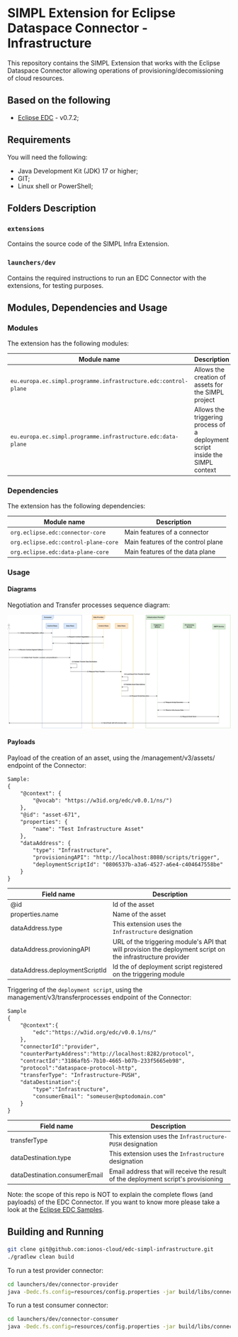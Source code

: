 # SIMPL Extension for Eclipse Dataspace Connector - Infrastructure

This repository contains the SIMPL Extension that works with the Eclipse Dataspace Connector allowing operations of provisioning/decomissioning of cloud resources.

## Based on the following

- [Eclipse EDC](https://github.com/eclipse-dataspaceconnector/DataSpaceConnector) - v0.7.2;


## Requirements

You will need the following:
- Java Development Kit (JDK) 17 or higher;
- GIT;
- Linux shell or PowerShell;

## Folders Description

### `extensions`
Contains the source code of the SIMPL Infra Extension.

### `launchers/dev`
Contains the required instructions to run an EDC Connector with the extensions, for testing purposes.

## Modules, Dependencies and Usage

### Modules
The extension has the following modules:

| Module name                                                     | Description                                                                   |
|-----------------------------------------------------------------|-------------------------------------------------------------------------------|
| `eu.europa.ec.simpl.programme.infrastructure.edc:control-plane` | Allows the creation of assets for the SIMPL project                           |
| `eu.europa.ec.simpl.programme.infrastructure.edc:data-plane`    | Allows the triggering process of a deployment script inside the SIMPL context |

### Dependencies
The extension has the following dependencies:

| Module name                           | Description                        |
|---------------------------------------|------------------------------------|
| `org.eclipse.edc:connector-core`      | Main features of a connector       |
| `org.eclipse.edc:control-plane-core`  | Main features of the control plane |
| `org.eclipse.edc:data-plane-core`     | Main features of the data plane    |

### Usage

#### Diagrams

Negotiation and Transfer processes sequence diagram:

![Logo](docs/images/transfer-sequence-diagram.png)

#### Payloads

Payload of the creation of an asset, using the /management/v3/assets/ endpoint of the Connector:
```
Sample:
{
    "@context": {
        "@vocab": "https://w3id.org/edc/v0.0.1/ns/")
    },
    "@id": "asset-671",
    "properties": {
        "name": "Test Infrastructure Asset"
    },
    "dataAddress": {
        "type": "Infrastructure",
        "provisioningAPI": "http://localhost:8080/scripts/trigger",
        "deploymentScriptId": "0806537b-a3a6-4527-a6e4-c404647558be"
    }
}
```
| Field name                     | Description                                                                                                 |
|--------------------------------|-------------------------------------------------------------------------------------------------------------|
| @id                            | Id of the asset                                                                                             |
| properties.name                | Name of the asset                                                                                           |
| dataAddress.type               | This extension uses the `Infrastructure` designation                                                        |
| dataAddress.provioningAPI      | URL of the triggering module's API that will provision the deployment script on the infrastructure provider |
| dataAddress.deploymentScriptId | Id the of deployment script registered on the triggering module                                             |

Triggering of the `deployment script`, using the management/v3/transferprocesses endpoint of the Connector:
```
Sample
{
    "@context":{
        "edc":"https://w3id.org/edc/v0.0.1/ns/"
    },
    "connectorId":"provider",
    "counterPartyAddress":"http://localhost:8282/protocol",
    "contractId":"3186afb5-7b10-4665-b07b-233f5665eb98",
    "protocol":"dataspace-protocol-http",
    "transferType": "Infrastructure-PUSH",
    "dataDestination":{
        "type":"Infrastructure",
        "consumerEmail": "someuser@xptodomain.com"
    }
}
```
| Field name                     | Description                                                                        |
|--------------------------------|------------------------------------------------------------------------------------|
| transferType                   | This extension uses the `Infrastructure-PUSH` designation                          |
| dataDestination.type           | This extension uses the `Infrastructure` designation                               |
| dataDestination.consumerEmail  | Email address that will receive the result of the deployment script's provisioning |

Note: the scope of this repo is NOT to explain the complete flows (and payloads) of the EDC Connector. If you want to know more please take a look at the [Eclipse EDC Samples](https://github.com/eclipse-edc/Samples).

## Building and Running

```bash
git clone git@github.com:ionos-cloud/edc-simpl-infrastructure.git
./gradlew clean build
```

To run a test provider connector:

```bash
cd launchers/dev/connector-provider
java -Dedc.fs.config=resources/config.properties -jar build/libs/connector-provider.jar
```

To run a test consumer connector:

```bash
cd launchers/dev/connector-consumer
java -Dedc.fs.config=resources/config.properties -jar build/libs/connector-consumer.jar
```